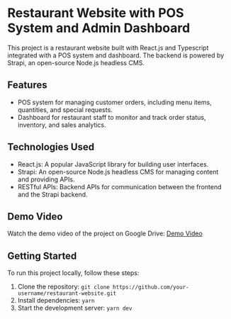 # Restaurant Website with POS System and Admin Dashboard

This project is a restaurant website built with React.js and Typescript integrated with a POS system and dashboard. The backend is powered by Strapi, an open-source Node.js headless CMS.

## Features

- POS system for managing customer orders, including menu items, quantities, and special requests.
- Dashboard for restaurant staff to monitor and track order status, inventory, and sales analytics.

## Technologies Used

- React.js: A popular JavaScript library for building user interfaces.
- Strapi: An open-source Node.js headless CMS for managing content and providing APIs.
- RESTful APIs: Backend APIs for communication between the frontend and the Strapi backend.

## Demo Video

Watch the demo video of the project on Google Drive: [Demo Video]([https://drive.google.com/file/d/1U6hmjHkS3bAuckIFpH5PVBZWQCNYQWrH/view?usp=sharing](https://drive.google.com/file/d/1T6hkC2HE1gj942vQMGqgBEx6NOvTDk5i/view?usp=sharing))

## Getting Started

To run this project locally, follow these steps:

1. Clone the repository: `git clone https://github.com/your-username/restaurant-website.git`
2. Install dependencies: `yarn`
3. Start the development server: `yarn dev`
